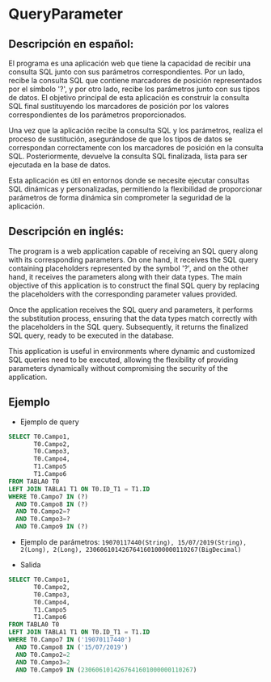 # QueryParameter

## Descripción en español:

El programa es una aplicación web que tiene la capacidad de recibir una consulta SQL junto con sus parámetros correspondientes. Por un lado, recibe la consulta SQL que contiene marcadores de posición representados por el símbolo '?', y por otro lado, recibe los parámetros junto con sus tipos de datos. El objetivo principal de esta aplicación es construir la consulta SQL final sustituyendo los marcadores de posición por los valores correspondientes de los parámetros proporcionados.

Una vez que la aplicación recibe la consulta SQL y los parámetros, realiza el proceso de sustitución, asegurándose de que los tipos de datos se correspondan correctamente con los marcadores de posición en la consulta SQL. Posteriormente, devuelve la consulta SQL finalizada, lista para ser ejecutada en la base de datos.

Esta aplicación es útil en entornos donde se necesite ejecutar consultas SQL dinámicas y personalizadas, permitiendo la flexibilidad de proporcionar parámetros de forma dinámica sin comprometer la seguridad de la aplicación.

## Descripción en inglés:

The program is a web application capable of receiving an SQL query along with its corresponding parameters. On one hand, it receives the SQL query containing placeholders represented by the symbol '?', and on the other hand, it receives the parameters along with their data types. The main objective of this application is to construct the final SQL query by replacing the placeholders with the corresponding parameter values provided.

Once the application receives the SQL query and parameters, it performs the substitution process, ensuring that the data types match correctly with the placeholders in the SQL query. Subsequently, it returns the finalized SQL query, ready to be executed in the database.

This application is useful in environments where dynamic and customized SQL queries need to be executed, allowing the flexibility of providing parameters dynamically without compromising the security of the application.

## Ejemplo

- Ejemplo de query

```sql
SELECT T0.Campo1,
       T0.Campo2,
       T0.Campo3,
       T0.Campo4,
       T1.Campo5
       T1.Campo6
FROM TABLA0 T0
LEFT JOIN TABLA1 T1 ON T0.ID_T1 = T1.ID
WHERE T0.Campo7 IN (?)
  AND T0.Campo8 IN (?)
  AND T0.Campo2=?
  AND T0.Campo3=?
  AND T0.Campo9 IN (?)
```

- Ejemplo de parámetros: `19070117440(String), 15/07/2019(String), 2(Long), 2(Long), 2306061014267641601000000110267(BigDecimal)`

- Salida

```sql
SELECT T0.Campo1,
       T0.Campo2,
       T0.Campo3,
       T0.Campo4,
       T1.Campo5
       T1.Campo6
FROM TABLA0 T0
LEFT JOIN TABLA1 T1 ON T0.ID_T1 = T1.ID
WHERE T0.Campo7 IN ('19070117440')
  AND T0.Campo8 IN ('15/07/2019')
  AND T0.Campo2=2
  AND T0.Campo3=2
  AND T0.Campo9 IN (2306061014267641601000000110267)
```
